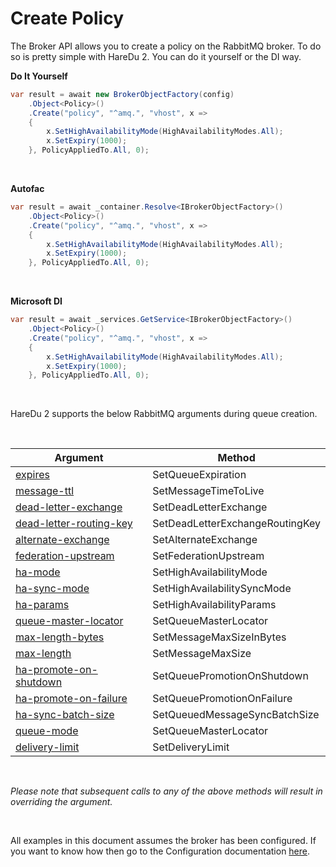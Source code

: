 # Create Policy

The Broker API allows you to create a policy on the RabbitMQ broker. To do so is pretty simple with HareDu 2. You can do it yourself or the DI way.

**Do It Yourself**

```c#
var result = await new BrokerObjectFactory(config)
    .Object<Policy>()
    .Create("policy", "^amq.", "vhost", x =>
    {
        x.SetHighAvailabilityMode(HighAvailabilityModes.All);
        x.SetExpiry(1000);
    }, PolicyAppliedTo.All, 0);
```
<br>

**Autofac**

```c#
var result = await _container.Resolve<IBrokerObjectFactory>()
    .Object<Policy>()
    .Create("policy", "^amq.", "vhost", x =>
    {
        x.SetHighAvailabilityMode(HighAvailabilityModes.All);
        x.SetExpiry(1000);
    }, PolicyAppliedTo.All, 0);
```
<br>

**Microsoft DI**

```c#
var result = await _services.GetService<IBrokerObjectFactory>()
    .Object<Policy>()
    .Create("policy", "^amq.", "vhost", x =>
    {
        x.SetHighAvailabilityMode(HighAvailabilityModes.All);
        x.SetExpiry(1000);
    }, PolicyAppliedTo.All, 0);
```
<br>

HareDu 2 supports the below RabbitMQ arguments during queue creation.

<br>

| Argument | Method |
| --- | --- |
| [expires](https://www.rabbitmq.com/ttl.html#queue-ttl) | SetQueueExpiration |
| [message-ttl](https://www.rabbitmq.com/ttl.html#message-ttl-using-policy) | SetMessageTimeToLive |
| [dead-letter-exchange](https://www.rabbitmq.com/dlx.html#using-optional-queue-arguments) | SetDeadLetterExchange |
| [dead-letter-routing-key](https://www.rabbitmq.com/dlx.html#using-optional-queue-arguments) | SetDeadLetterExchangeRoutingKey |
| [alternate-exchange](https://www.rabbitmq.com/ae.html) | SetAlternateExchange |
| [federation-upstream](https://www.rabbitmq.com/parameters.html#policies) | SetFederationUpstream |
| [ha-mode](https://www.rabbitmq.com/parameters.html#policies) | SetHighAvailabilityMode |
| [ha-sync-mode](https://www.rabbitmq.com/ha.html#examples) | SetHighAvailabilitySyncMode |
| [ha-params](https://www.rabbitmq.com/ha.html) | SetHighAvailabilityParams |
| [queue-master-locator](https://www.rabbitmq.com/ha.html#queue-master-location) | SetQueueMasterLocator |
| [max-length-bytes](https://www.rabbitmq.com/parameters.html#operator-policies) | SetMessageMaxSizeInBytes |
| [max-length](https://www.rabbitmq.com/parameters.html#operator-policies) | SetMessageMaxSize |
| [ha-promote-on-shutdown](https://www.rabbitmq.com/ha.html#cluster-shutdown) | SetQueuePromotionOnShutdown |
| [ha-promote-on-failure](https://www.rabbitmq.com/ha.html#promoting-unsynchronised-mirrors) | SetQueuePromotionOnFailure |
| [ha-sync-batch-size](https://www.rabbitmq.com/ha.html#cluster-shutdown) | SetQueuedMessageSyncBatchSize |
| [queue-mode](https://www.rabbitmq.com/ha.html) | SetQueueMasterLocator |
| [delivery-limit](https://www.rabbitmq.com/blog/2020/04/20/rabbitmq-gets-an-ha-upgrade/) | SetDeliveryLimit |

<br>

*Please note that subsequent calls to any of the above methods will result in overriding the argument.*

<br>

All examples in this document assumes the broker has been configured. If you want to know how then go to the Configuration documentation [here](https://github.com/ahives/HareDu2/blob/master/docs/configuration.md).

